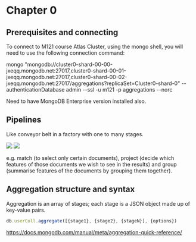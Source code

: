 # Chapter 0

## Prerequisites and connecting

To connect to M121 course Atlas Cluster, using the mongo shell, you will need to use the following connection command:

mongo "mongodb://cluster0-shard-00-00-jxeqq.mongodb.net:27017,cluster0-shard-00-01-jxeqq.mongodb.net:27017,cluster0-shard-00-02-jxeqq.mongodb.net:27017/aggregations?replicaSet=Cluster0-shard-0" --authenticationDatabase admin --ssl -u m121 -p aggregations --norc

Need to have MongoDB Enterprise version installed also.

## Pipelines

Like conveyor belt in a factory with one to many stages.

![](img/pipeline.png)
![](img/stages.png)

e.g. match (to select only certain documents), project (decide which features of those documents we wish to see in the results) and group (summarise features of the documents by grouping them together).

## Aggregation structure and syntax

Aggregation is an array of stages; each stage is a JSON object made up of key-value pairs.

```js
db.userColl.aggregate([{stage1}, {stage2}, {stageN}], {options})
```

https://docs.mongodb.com/manual/meta/aggregation-quick-reference/
